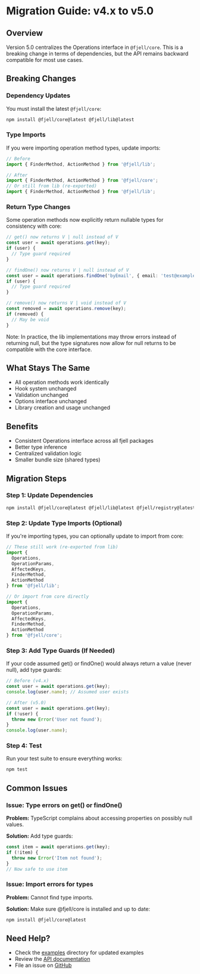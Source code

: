 # Migration Guide: v4.x to v5.0

## Overview

Version 5.0 centralizes the Operations interface in `@fjell/core`. This is a breaking change in terms of dependencies, but the API remains backward compatible for most use cases.

## Breaking Changes

### Dependency Updates

You must install the latest `@fjell/core`:

```bash
npm install @fjell/core@latest @fjell/lib@latest
```

### Type Imports

If you were importing operation method types, update imports:

```typescript
// Before
import { FinderMethod, ActionMethod } from '@fjell/lib';

// After
import { FinderMethod, ActionMethod } from '@fjell/core';
// Or still from lib (re-exported)
import { FinderMethod, ActionMethod } from '@fjell/lib';
```

### Return Type Changes

Some operation methods now explicitly return nullable types for consistency with core:

```typescript
// get() now returns V | null instead of V
const user = await operations.get(key);
if (user) {
  // Type guard required
}

// findOne() now returns V | null instead of V
const user = await operations.findOne('byEmail', { email: 'test@example.com' });
if (user) {
  // Type guard required
}

// remove() now returns V | void instead of V
const removed = await operations.remove(key);
if (removed) {
  // May be void
}
```

Note: In practice, the lib implementations may throw errors instead of returning null, but the type signatures now allow for null returns to be compatible with the core interface.

## What Stays The Same

- All operation methods work identically
- Hook system unchanged
- Validation unchanged
- Options interface unchanged
- Library creation and usage unchanged

## Benefits

- Consistent Operations interface across all fjell packages
- Better type inference
- Centralized validation logic
- Smaller bundle size (shared types)

## Migration Steps

### Step 1: Update Dependencies

```bash
npm install @fjell/core@latest @fjell/lib@latest @fjell/registry@latest
```

### Step 2: Update Type Imports (Optional)

If you're importing types, you can optionally update to import from core:

```typescript
// These still work (re-exported from lib)
import { 
  Operations, 
  OperationParams, 
  AffectedKeys,
  FinderMethod,
  ActionMethod
} from '@fjell/lib';

// Or import from core directly
import { 
  Operations, 
  OperationParams, 
  AffectedKeys,
  FinderMethod,
  ActionMethod
} from '@fjell/core';
```

### Step 3: Add Type Guards (If Needed)

If your code assumed get() or findOne() would always return a value (never null), add type guards:

```typescript
// Before (v4.x)
const user = await operations.get(key);
console.log(user.name); // Assumed user exists

// After (v5.0)
const user = await operations.get(key);
if (!user) {
  throw new Error('User not found');
}
console.log(user.name);
```

### Step 4: Test

Run your test suite to ensure everything works:

```bash
npm test
```

## Common Issues

### Issue: Type errors on get() or findOne()

**Problem:** TypeScript complains about accessing properties on possibly null values.

**Solution:** Add type guards:

```typescript
const item = await operations.get(key);
if (!item) {
  throw new Error('Item not found');
}
// Now safe to use item
```

### Issue: Import errors for types

**Problem:** Cannot find type imports.

**Solution:** Make sure @fjell/core is installed and up to date:

```bash
npm install @fjell/core@latest
```

## Need Help?

- Check the [examples](./examples/) directory for updated examples
- Review the [API documentation](https://getfjell.github.io/lib)
- File an issue on [GitHub](https://github.com/getfjell/lib/issues)

